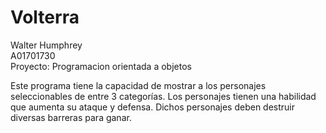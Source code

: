# Volterra

Walter Humphrey \
A01701730 \
Proyecto: Programacion orientada a objetos 

Este programa tiene la capacidad de mostrar a los
personajes seleccionables de entre 3 categorías.
Los personajes tienen una habilidad que aumenta su ataque y defensa.
Dichos personajes deben destruir diversas barreras para ganar.
